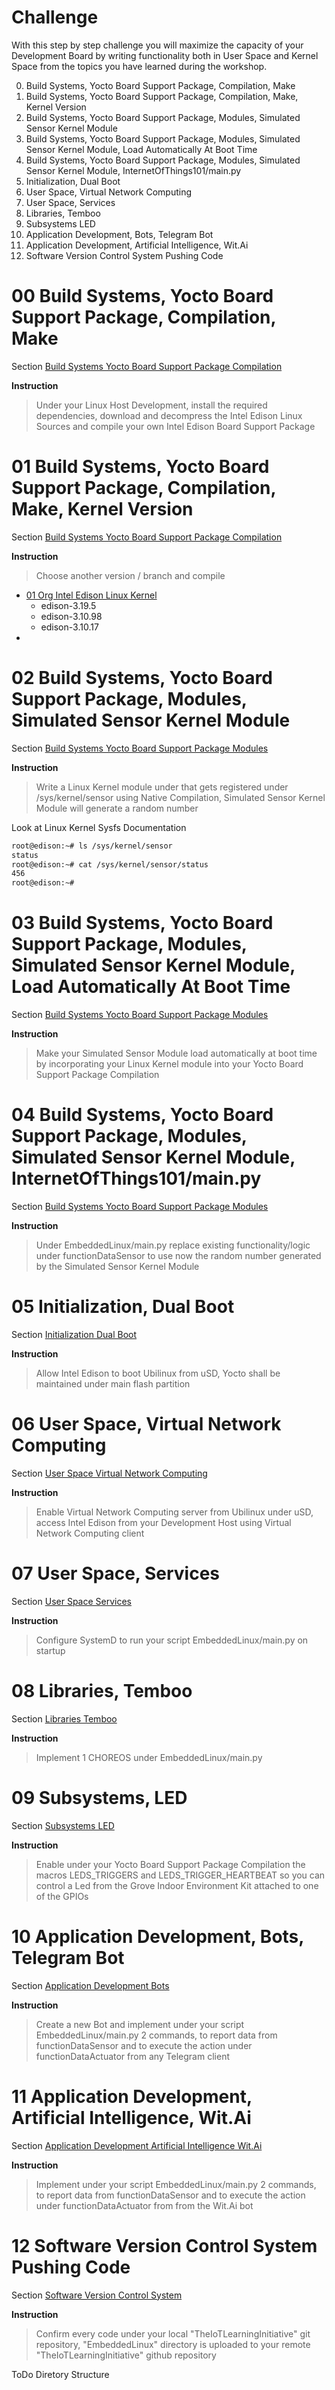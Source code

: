# Challenge

With this step by step challenge you will maximize the capacity of your Development Board by writing functionality both in User Space and Kernel Space from the topics you have learned during the workshop.

00. Build Systems, Yocto Board Support Package, Compilation, Make
01. Build Systems, Yocto Board Support Package, Compilation, Make, Kernel Version
02. Build Systems, Yocto Board Support Package, Modules, Simulated Sensor Kernel Module
03. Build Systems, Yocto Board Support Package, Modules, Simulated Sensor Kernel Module, Load Automatically At Boot Time
04. Build Systems, Yocto Board Support Package, Modules, Simulated Sensor Kernel Module, InternetOfThings101/main.py
05. Initialization, Dual Boot
06. User Space, Virtual Network Computing
07. User Space, Services
08. Libraries, Temboo
09. Subsystems LED
10. Application Development, Bots, Telegram Bot
11. Application Development, Artificial Intelligence, Wit.Ai
12. Software Version Control System Pushing Code

# 00 Build Systems, Yocto Board Support Package, Compilation, Make

Section [Build Systems Yocto Board Support Package Compilation](https://theiotlearninginitiative.gitbooks.io/embedded-linux/content/documentation/Compilation.html)

__Instruction__ 

> Under your Linux Host Development, install the required dependencies, download and decompress the Intel Edison Linux Sources and compile your own Intel Edison Board Support Package

# 01 Build Systems, Yocto Board Support Package, Compilation, Make, Kernel Version

Section [Build Systems Yocto Board Support Package Compilation](https://theiotlearninginitiative.gitbooks.io/embedded-linux/content/documentation/Compilation.html)

__Instruction__ 

> Choose another version / branch and compile

- [01 Org Intel Edison Linux Kernel](https://github.com/01org/edison-linux)
  - edison-3.19.5
  - edison-3.10.98
  - edison-3.10.17
- [](http://git.yoctoproject.org/cgit/cgit.cgi/meta-intel-edison/tree/meta-intel-edison-bsp/recipes-kernel/linux/linux-externalsrc.bb)

# 02 Build Systems, Yocto Board Support Package, Modules, Simulated Sensor Kernel Module

Section [Build Systems Yocto Board Support Package Modules](https://theiotlearninginitiative.gitbooks.io/embedded-linux/content/documentation/Modules.html)

__Instruction__ 

> Write a Linux Kernel module under that gets registered under /sys/kernel/sensor using Native Compilation, Simulated Sensor Kernel Module will generate a random number

Look at Linux Kernel Sysfs Documentation 

```sh
root@edison:~# ls /sys/kernel/sensor
status
root@edison:~# cat /sys/kernel/sensor/status
456
root@edison:~# 
```

# 03 Build Systems, Yocto Board Support Package, Modules, Simulated Sensor Kernel Module, Load Automatically At Boot Time 

Section [Build Systems Yocto Board Support Package Modules](https://theiotlearninginitiative.gitbooks.io/embedded-linux/content/documentation/Modules.html)

__Instruction__

> Make your Simulated Sensor Module load automatically at boot time by incorporating your Linux Kernel module into your Yocto Board Support Package Compilation 

# 04 Build Systems, Yocto Board Support Package, Modules, Simulated Sensor Kernel Module, InternetOfThings101/main.py 

Section [Build Systems Yocto Board Support Package Modules](https://theiotlearninginitiative.gitbooks.io/embedded-linux/content/documentation/Modules.html)

__Instruction__

> Under EmbeddedLinux/main.py replace existing functionality/logic under functionDataSensor to use now the random number generated by the Simulated Sensor Kernel Module

# 05 Initialization, Dual Boot

Section [Initialization Dual Boot](https://theiotlearninginitiative.gitbooks.io/embedded-linux/content/documentation/DualBoot.html)

__Instruction__

> Allow Intel Edison to boot Ubilinux from uSD, Yocto shall be maintained under main flash partition

# 06 User Space, Virtual Network Computing

Section [User Space Virtual Network Computing](https://theiotlearninginitiative.gitbooks.io/embedded-linux/content/documentation/VirtualNetworkComputing.html)

__Instruction__

> Enable Virtual Network Computing server from Ubilinux under uSD, access Intel Edison from your Development Host using Virtual Network Computing client

# 07 User Space, Services

Section [User Space Services](https://theiotlearninginitiative.gitbooks.io/embedded-linux/content/documentation/Services.html)

__Instruction__

> Configure SystemD to run your script EmbeddedLinux/main.py on startup

# 08 Libraries, Temboo

Section [Libraries Temboo](https://theiotlearninginitiative.gitbooks.io/embedded-linux/content/documentation/Temboo.html)

__Instruction__

> Implement 1 CHOREOS under EmbeddedLinux/main.py

# 09 Subsystems, LED

Section [Subsystems LED](https://theiotlearninginitiative.gitbooks.io/embedded-linux/content/documentation/Led.html)

__Instruction__

>  Enable under your Yocto Board Support Package Compilation the macros LEDS_TRIGGERS and LEDS_TRIGGER_HEARTBEAT so you can control a Led from the Grove Indoor Environment Kit attached to one of the GPIOs

# 10 Application Development, Bots, Telegram Bot

Section [Application Development Bots](https://theiotlearninginitiative.gitbooks.io/embedded-linux/content/documentation/Bots.html)

__Instruction__

>  Create a new Bot and implement under your script EmbeddedLinux/main.py 2 commands, to report data from functionDataSensor and to execute the action under functionDataActuator from any Telegram client

# 11 Application Development, Artificial Intelligence, Wit.Ai

Section [Application Development Artificial Intelligence Wit.Ai](https://theiotlearninginitiative.gitbooks.io/embedded-linux/content/documentation/ArtificialIntelligence.html)

__Instruction__

>  Implement under your script EmbeddedLinux/main.py 2 commands, to report data from functionDataSensor and to execute the action under functionDataActuator from from the Wit.Ai bot

# 12 Software Version Control System Pushing Code 

Section [Software Version Control System](https://theiotlearninginitiative.gitbooks.io/internetofthings101/content/documentation/ControlVersionSystem.html
)

__Instruction__ 

> Confirm every code under your local "TheIoTLearningInitiative" git repository, "EmbeddedLinux" directory is uploaded to your remote "TheIoTLearningInitiative" github repository

ToDo Diretory Structure